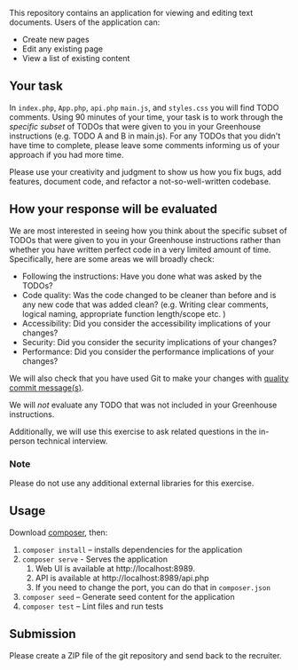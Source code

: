This repository contains an application for viewing and editing text documents. Users of the application
can:

* Create new pages
* Edit any existing page
* View a list of existing content

## Your task

In `index.php`, `App.php`, `api.php` `main.js`, and `styles.css` you will find
TODO comments. Using 90 minutes of your time, your task is to work through the
*specific subset* of TODOs that were given to you in your Greenhouse
instructions (e.g.  TODO A and B in main.js). For any TODOs that you didn't have
time to complete, please leave some comments informing us of your approach if
you had more time.

Please use your creativity and judgment to show us how you fix bugs, add
features, document code, and refactor a not-so-well-written codebase.

## How your response will be evaluated

We are most interested in seeing how you think about the specific subset of
TODOs that were given to you in your Greenhouse instructions rather than whether
you have written perfect code in a very limited amount of time. Specifically,
here are some areas we will broadly check:

* Following the instructions: Have you done what was asked by the TODOs?
* Code quality: Was the code changed to be cleaner than before and is any new code that was added clean? (e.g. Writing clear comments, logical naming, appropriate function length/scope etc. )
* Accessibility: Did you consider the accessibility implications of your changes?
* Security: Did you consider the security implications of your changes?
* Performance: Did you consider the performance implications of your changes?

We will also check that you have used Git to make your changes with [quality commit message(s)](https://www.mediawiki.org/wiki/Gerrit/Commit_message_guidelines/en).

We will *not* evaluate any TODO that was not included in your Greenhouse
instructions.

Additionally, we will use this exercise to ask related questions in the
in-person technical interview.

### Note

Please do not use any additional external libraries for this exercise.

## Usage

Download [composer](https://getcomposer.org/), then:

1. `composer install` – installs dependencies for the application
2. `composer serve` - Serves the application
   1. Web UI is available at http://localhost:8989.
   2. API is available at http://localhost:8989/api.php
   3. If you need to change the port, you can do that in `composer.json`
3. `composer seed` – Generate seed content for the application
4. `composer test` – Lint files and run tests

## Submission

Please create a ZIP file of the git repository and send back to the recruiter.
